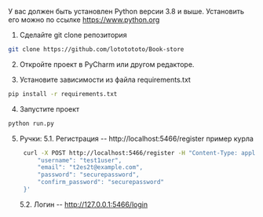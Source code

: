 У вас должен быть установлен Python версии 3.8 и выше.
Установить его можно по ссылке https://www.python.org

1. Сделайте git clone репозитория
```bash
git clone https://github.com/lototototo/Book-store
```
2. Откройте проект в PyCharm или другом редакторе.

3. Установите зависимости из файла requirements.txt
```bash
pip install -r requirements.txt
```
4. Запустите проект
```bash
python run.py
```

5. Ручки:
   5.1. Регистрация -- http://localhost:5466/register
   пример курла
   ```bash
    curl -X POST http://localhost:5466/register -H "Content-Type: application/json" -d '{
        "username": "test1user",
        "email": "t2es2t@example.com",
        "password": "securepassword",
        "confirm_password": "securepassword"
    }'
    ```

    5.2. Логин -- http://127.0.0.1:5466/login
